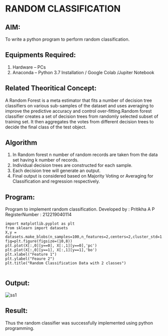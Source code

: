 # RANDOM CLASSIFICATION
## AIM:
To write a python program to perform random classification.

## Equipments Required:
1. Hardware – PCs
2. Anaconda – Python 3.7 Installation / Google Colab /Jupiter Notebook

## Related Theoritical Concept:

A Random Forest is a meta estimator that fits a number of decision tree classifiers on various sub-samples of the dataset and uses averaging to improve the predictive accuracy and control over-fitting.Random forest classifier creates a set of decision trees from randomly selected subset of training set. It then aggregates the votes from different decision trees to decide the final class of the test object.

## Algorithm
1. In Random forest n number of random records are taken from the data set having k number of records.
2. Individual decision trees are constructed for each sample.
3. Each decision tree will generate an output.
4. Final output is considered based on Majority Voting or Averaging for Classification and regression respectively.

## Program:
Program to implement random classification.
Developed by   : Pritikha A P
RegisterNumber :  212219040114

 ```python3
 import matplotlib.pyplot as plt
from sklearn import datasets
X,y = datasets.make_blobs(n_samples=100,n_features=2,centers=2,cluster_std=1.05,random_state=2)
fig=plt.figure(figsize=(10,8))
plt.plot(X[:,0][y==0], X[:,1][y==0],'pc')
plt.plot(X[:,0][y==1], X[:,1][y==1],'bo')
plt.xlabel("Feature 1")
plt.ylabel("Feaure 2")
plt.title("Random Classification Data with 2 classes")

 
 ```


## Output:
![ss1](https://user-images.githubusercontent.com/78891075/168514859-16ebb15f-6ca7-470b-ab98-f352dda34554.png)




## Result:
Thus the random classifier was successfully implemented using python programming.
